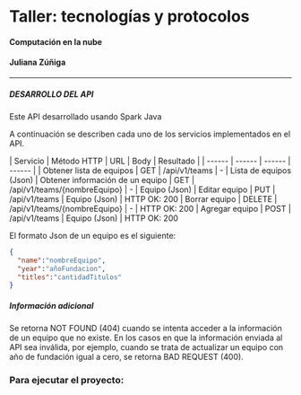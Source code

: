 # Taller: tecnologías y protocolos
#### Computación en la nube
#### Juliana Zúñiga

_____________________________________________________

##### DESARROLLO DEL API


Este API desarrollado usando Spark Java

A continuación se describen cada uno de los servicios implementados en el API.

| Servicio | Método HTTP | URL | Body | Resultado |
| ------ | ------ | ------ | ------ |
| Obtener lista de equipos | GET | /api/v1/teams | - | Lista de equipos (Json)
| Obtener información de un equipo | GET | /api/v1/teams/{nombreEquipo} | - | Equipo (Json)
| Editar equipo | PUT | /api/v1/teams | Equipo (Json) | HTTP OK: 200
| Borrar equipo | DELETE | /api/v1/teams/{nombreEquipo} | - | HTTP OK: 200
| Agregar equipo | POST | /api/v1/teams | Equipo (Json) | HTTP OK: 200



El formato Json de un equipo es el siguiente:

```json
{
  "name":"nombreEquipo",
  "year":"añoFundacion",
  "titles":"cantidadTitulos"
}
```
##### Información adicional

Se retorna NOT FOUND (404) cuando se intenta acceder a la información de un equipo que no existe. En los casos en que la información enviada al API sea inválida, por ejemplo, cuando se trata de actualizar un  equipo con año de fundación igual a cero, se retorna BAD REQUEST (400).


### Para ejecutar  el proyecto:
